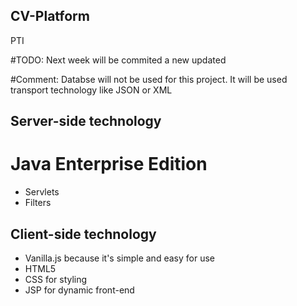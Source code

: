 ## CV-Platform
PTI

#TODO: Next week will be commited a new updated

#Comment: Databse will not be used for this project. It will be used transport technology like JSON or XML

## Server-side technology
# Java Enterprise Edition
* Servlets
* Filters

## Client-side technology
* Vanilla.js because it's simple and easy for use
* HTML5 
* CSS for styling
* JSP for dynamic front-end

